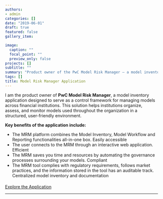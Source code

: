 ```yaml
---
authors:
- admin
categories: []
date: "2019-06-01"
draft: true
featured: false
gallery_item:

image:
  caption: ""
  focal_point: ""
  preview_only: false
projects: []
subtitle: ""
summary: "Product owner of the PwC Model Risk Manager – a model inventory application supporting robust model governance."
tags: []
title: Model Risk Manager Application
---
```


I am the product owner of **PwC Model Risk Manager**, a model inventory application designed to serve as a control framework for managing models across financial institutions. This solution helps institutions organize, assess, and monitor models used throughout the organization in a structured, user-friendly environment.

**Key benefits of the application include:**

- The MRM platform combines the Model Inventory, Model Workflow and Reporting functionalities all-in-one box.
Easily accessible
 - The user connects to the MRM through an interactive web application.
Efficient
- The MRM saves you time and resources by automating the governance processes surrounding your models.
Compliant
- The MRM tool complies with regulatory requirements, follows market practices, and the information stored in the tool has an auditable track.
Centralized model inventory and documentation  


<div style="margin-top: 20px;">
  <a href="https://www.pwc.com/cz/en/sluzby/risk-management-and-modelling/model-risk-manager.html" class="btn btn-primary" role="button" target="_blank">Explore the Application</a>
</div>

---